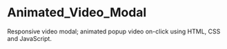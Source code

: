 # Animated_Video_Modal
Responsive video modal; animated popup video on-click using HTML, CSS and JavaScript. 

